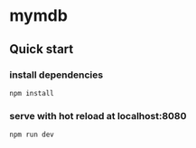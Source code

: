 # mymdb

## Quick start

### install dependencies
`npm install`

### serve with hot reload at localhost:8080
`npm run dev`
